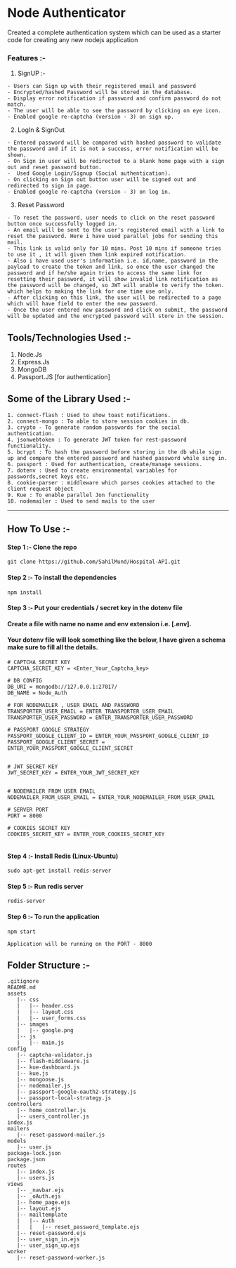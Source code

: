 <h1> Node Authenticator </h1>

<p> Created a complete authentication system which can be used as a starter code for creating any new nodejs
application </p>

### Features :-


1. SignUP :- 

```
- Users can Sign up with their registered email and password
- Encrypted/hashed Password will be stored in the database.
- Display error notification if password and confirm password do not match. 
- The user will be able to see the password by clicking on eye icon.
- Enabled google re-captcha (version - 3) on sign up.

```

2. LogIn & SignOut

```
- Entered password will be compared with hashed password to validate the password and if it is not a success, error notification will be shown.
- On Sign in user will be redirected to a blank home page with a sign out and reset password button.
-  Used Google Login/Signup (Social authentication).
- On clicking on Sign out button user will be signed out and redirected to sign in page.
- Enabled google re-captcha (version - 3) on log in.
```

3. Reset Password 

```
- To reset the password, user needs to click on the reset password button once successfully logged in.
- An email will be sent to the user's registered email with a link to reset the password. Here i have used parallel jobs for sending this mail.
- This link is valid only for 10 mins. Post 10 mins if someone tries to use it , it will given them link expired notification.
- Also i have used user's information i.e. id,name, password in the payload to create the token and link, so once the user changed the password and if he/she again tries to access the same link for resetting their password, it will show invalid link notification as the password will be changed, so JWT will unable to verify the token. which helps to making the link for one time use only.
- After clicking on this link, the user will be redirected to a page which will have field to enter the new password.
- Once the user entered new password and click on submit, the password will be updated and the encrypted password will store in the session.
```


<h2>Tools/Technologies Used :-</h2>

1. Node.Js
2. Express.Js
3. MongoDB
4. Passport.JS [for authentication]

## Some of the Library Used :-
```
1. connect-flash : Used to show toast notifications.
2. connect-mongo : To able to store session cookies in db.
3. crypto - To generate random passwords for the social authentication.
4. jsonwebtoken : To generate JWT token for rest-password functionality. 
5. bcrypt : To hash the password before storing in the db while sign up and compare the entered password and hashed password while sing in.
6. passport : Used for authentication, create/manage sessions.
7. dotenv : Used to create environmental variables for passwords,secret keys etc.
8. cookie-parser : middleware which parses cookies attached to the client request object
9. Kue : To enable parallel Jon functionality
10. nodemailer : Used to send mails to the user

```


<hr>

## How To Use :-

#### Step 1 :- Clone the repo

```
git clone https://github.com/SahilMund/Hospital-API.git
```

#### Step 2 :- To install the dependencies

```
npm install
```

#### Step 3 :- Put your credentials / secret key in the dotenv file
#### Create a file with name no name and env extension i.e. [.env].
#### Your dotenv file will look something like the below, I have given a schema make sure to fill all the details.

```
# CAPTCHA SECRET KEY
CAPTCHA_SECRET_KEY = <Enter_Your_Captcha_key>

# DB CONFIG
DB_URI = mongodb://127.0.0.1:27017/
DB_NAME = Node_Auth

# FOR NODEMAILER , USER EMAIL AND PASSWORD 
TRANSPORTER_USER_EMAIL = ENTER_TRANSPORTER_USER_EMAIL
TRANSPORTER_USER_PASSWORD = ENTER_TRANSPORTER_USER_PASSWORD

# PASSPORT GOOGLE STRATEGY
PASSPORT_GOOGLE_CLIENT_ID = ENTER_YOUR_PASSPORT_GOOGLE_CLIENT_ID
PASSPORT_GOOGLE_CLIENT_SECRET = ENTER_YOUR_PASSPORT_GOOGLE_CLIENT_SECRET


# JWT SECRET KEY
JWT_SECRET_KEY = ENTER_YOUR_JWT_SECRET_KEY


# NODEMAILER FROM USER EMAIL
NODEMAILER_FROM_USER_EMAIL = ENTER_YOUR_NODEMAILER_FROM_USER_EMAIL

# SERVER PORT
PORT = 8000

# COOKIES SECRET KEY
COOKIES_SECRET_KEY = ENTER_YOUR_COOKIES_SECRET_KEY


```

#### Step 4 :- Install Redis (Linux-Ubuntu)

```
sudo apt-get install redis-server
```

#### Step 5 :- Run redis server

```
redis-server
```

#### Step 6 :- To run the application

```
npm start

Application will be running on the PORT - 8000
```


## Folder Structure :-
```
.gitignore
README.md
assets  
   |-- css
   |   |-- header.css
   |   |-- layout.css
   |   |-- user_forms.css
   |-- images
   |   |-- google.png
   |-- js
   |   |-- main.js
config
   |-- captcha-validator.js
   |-- flash-middleware.js
   |-- kue-dashboard.js
   |-- kue.js
   |-- mongoose.js
   |-- nodemailer.js
   |-- passport-google-oauth2-strategy.js
   |-- passport-local-strategy.js
controllers
   |-- home_controller.js
   |-- users_controller.js
index.js
mailers
   |-- reset-password-mailer.js
models
   |-- user.js
package-lock.json
package.json
routes
   |-- index.js
   |-- users.js
views
   |-- _navbar.ejs
   |-- _oAuth.ejs
   |-- home_page.ejs
   |-- layout.ejs
   |-- mailtemplate
   |   |-- Auth
   |   |   |-- reset_password_template.ejs
   |-- reset-password.ejs
   |-- user_sign_in.ejs
   |-- user_sign_up.ejs
worker
   |-- reset-password-worker.js
```